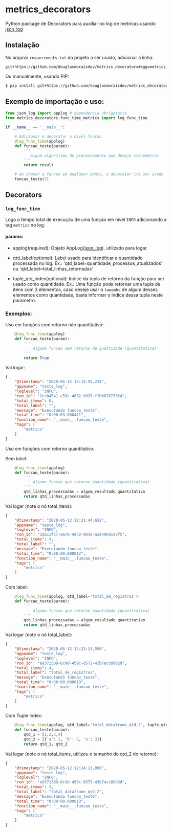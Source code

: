 # metrics_decorators
Python package de Decorators para auxiliar no log de metricas usando [json_log](https://github.com/douglasmoraisdev/json_log)


## Instalação

No arquivo `requeriments.txt` do projeto a ser usado, adicionar a linha:
```
git+https://github.com/douglasmoraisdev/metrics_decorators#egg=metrics_decorators
```

Ou manualmente, usando PIP:
```sh
$ pip install git+https://github.com/douglasmoraisdev/metrics_decorators#egg=metrics_decorators
```


## Exemplo de importação e uso:

```python
from json_log import applog # dependencia obrigatoria
from metrics_decorators.func_time_metrics import log_func_time

if __name__ == '__main__':

    # Adicionar o decorator a nivel funcao
    @log_func_time(applog)
    def funcao_teste(param):
        '''
           Algum algoritimo de processamento que deseje cronometrar
        '''
        return result

    # ao chamar a funcao em qualquer ponto, o decorator irá ser usado
    funcao_teste(2)
```
## Decorators

### `log_func_time`
Loga o tempo total de execução de uma função em nível `INFO` adicionando a tag `metrics` no log.

#### params:
* applog(required): Objeto AppLog([json_log](https://github.com/douglasmoraisdev/json_log)), utilizado para logar.

* qtd_label(optional): Label usado para identificar a quantidade processada no log.
Ex.: 'qtd_label=quantidade_processos_atualizados' ou 'qtd_label=total_linhas_retornadas'

* tuple_qtd_index(optional): Indice da tupla de retorno da função para ser usado como quantidade.
Ex.: Uma função pode retornar uma tupla de itens com 3 elementos, caso deseje usar o `tamanho` de algum desses elementos como quantidade, basta informar o indice dessa tupla neste parametro.

### Exemplos:
Uso em funções com retorno não quantitativo:

```python
    @log_func_time(applog)
    def funcao_teste(param):
        '''
            Alguma funcao sem retorno de quantidade (quantitativa)
        '''
        return True
```
Vai logar:
```json
{
    "@timestamp": "2020-05-12 12:15:55,218",
    "appname": "teste_log",
    "loglevel": "INFO",
    "run_id": "2cc04541-c53c-4832-9937-ffb6676773f4",
    "total_items": 0,
    "total_label": "",
    "message": "Executando funcao_teste",
    "total_time": "0:00:03.000411",
    "function_name": "__main__.funcao_teste",
    "tags": [
        "metrics"
    ]
}
```

Uso em funções com retorno quantitativo:

Sem label:
```python
    @log_func_time(applog)
    def funcao_teste(param):
        '''
            Alguma funcao que retorne quantidade (quantitativa)
        '''
        qtd_linhas_processadas = algum_resultado_quantitativo
        return qtd_linhas_processadas
```
Vai logar (note o nó total_itens):
```json
{
    "@timestamp": "2020-05-12 12:21:44,652",
    "appname": "teste_log",
    "loglevel": "INFO",
    "run_id": "1da11fc7-ea76-4dc8-8036-a2840691a7f5",
    "total_items": 4,
    "total_label": "",
    "message": "Executando funcao_teste",
    "total_time": "0:00:00.000012",
    "function_name": "__main__.funcao_teste",
    "tags": [
        "metrics"
    ]
}
```


Com label:
```python
    @log_func_time(applog, qtd_label='total_de_registros')
    def funcao_teste(param):
        '''
            Alguma funcao que retorne quantidade (quantitativa)
        '''
        qtd_linhas_processadas = algum_resultado_quantitativo
        return qtd_linhas_processadas
```
Vai logar (note o nó total_label):
```json
{
    "@timestamp": "2020-05-12 12:23:13,590",
    "appname": "teste_log",
    "loglevel": "INFO",
    "run_id": "e9371309-8c9d-459c-8572-43b7acc89b2d",
    "total_items": 4,
    "total_label": "total_de_registros",
    "message": "Executando funcao_teste",
    "total_time": "0:00:00.000013",
    "function_name": "__main__.funcao_teste",
    "tags": [
        "metrics"
    ]
}
```

Com Tuple Index:
```python
    @log_func_time(applog, qtd_label='total_dataframe_qtd_2', tuple_qtd_index=2)
    def funcao_teste(param):
        qtd_1 = [1,2,3,4]
        qtd_2 = [{'a': 1, 'b': 2, 'x': 3}]
        return qtd_1, qtd_2
```
Vai logar (note o nó total_items, utilizou o tamanho do qtd_2 do retorno):
```json
{
    "@timestamp": "2020-05-12 12:24:13,890",
    "appname": "teste_log",
    "loglevel": "INFO",
    "run_id": "e9371309-8c9d-459c-8575-43b7acc89b3d",
    "total_items": 3,
    "total_label": "total_dataframe_qtd_2",
    "message": "Executando funcao_teste",
    "total_time": "0:00:00.000013",
    "function_name": "__main__.funcao_teste",
    "tags": [
        "metrics"
    ]
}
```